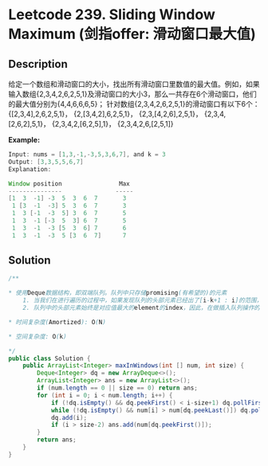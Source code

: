 # Leetcode 239. Sliding Window Maximum (剑指offer: 滑动窗口最大值)

## Description

给定一个数组和滑动窗口的大小，找出所有滑动窗口里数值的最大值。例如，如果输入数组{2,3,4,2,6,2,5,1}及滑动窗口的大小3，那么一共存在6个滑动窗口，他们的最大值分别为{4,4,6,6,6,5}； 针对数组{2,3,4,2,6,2,5,1}的滑动窗口有以下6个： {[2,3,4],2,6,2,5,1}， {2,[3,4,2],6,2,5,1}， {2,3,[4,2,6],2,5,1}， {2,3,4,[2,6,2],5,1}， {2,3,4,2,[6,2,5],1}， {2,3,4,2,6,[2,5,1]}

**Example:**

```java
Input: nums = [1,3,-1,-3,5,3,6,7], and k = 3
Output: [3,3,5,5,6,7] 
Explanation: 

Window position                Max
---------------               -----
[1  3  -1] -3  5  3  6  7       3
 1 [3  -1  -3] 5  3  6  7       3
 1  3 [-1  -3  5] 3  6  7       5
 1  3  -1 [-3  5  3] 6  7       5
 1  3  -1  -3 [5  3  6] 7       6
 1  3  -1  -3  5 [3  6  7]      7
```

## Solution

```java
/**

* 使用Deque数据结构，即双端队列。队列中只存储promising(有希望的)的元素
	1. 当我们在进行遍历的过程中，如果发现队列的头部元素已经出了[i-k+1 : i]的范围，就pop头部元素
	2. 队列中的头部元素始终是对应值最大的element的index，因此，在做插入队列操作的时候，需要将待插入元素和队列中的元素值作比较(从队列尾部开始比较)，如果队列中元素比待插入元素小，就从队列中pop出来

* 时间复杂度(Amortized): O(N)

* 空间复杂度: O(k)

*/
public class Solution {
    public ArrayList<Integer> maxInWindows(int [] num, int size) {
        Deque<Integer> dq = new ArrayDeque<>();
        ArrayList<Integer> ans = new ArrayList<>();
        if (num.length == 0 || size == 0) return ans;
        for (int i = 0; i < num.length; i++) {
            if (!dq.isEmpty() && dq.peekFirst() < i-size+1) dq.pollFirst();
            while (!dq.isEmpty() && num[i] > num[dq.peekLast()]) dq.pollLast();
            dq.add(i);
            if (i > size-2) ans.add(num[dq.peekFirst()]);
        }
        return ans;
    }
}
```

